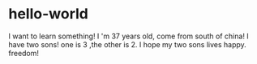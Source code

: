 # hello-world
I want to learn something!
I 'm 37 years old, come from south of china!
I have two sons! one is 3 ,the other is 2.
I hope my two sons lives happy.
freedom!

